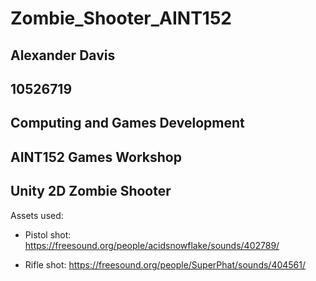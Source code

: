 # Zombie_Shooter_AINT152

## Alexander Davis

## 10526719

## Computing and Games Development

## AINT152 Games Workshop

## Unity 2D Zombie Shooter

Assets used:

- Pistol shot: https://freesound.org/people/acidsnowflake/sounds/402789/

- Rifle shot: https://freesound.org/people/SuperPhat/sounds/404561/



